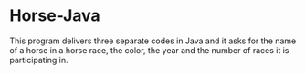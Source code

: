 # Horse-Java
This program delivers three separate codes in Java and it asks for the name of a horse in a horse race, the color, the year and the number of races it is participating in.
